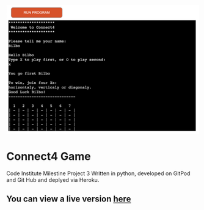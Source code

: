 ![connect4](/assets/images/connect4.png)

# Connect4 Game

Code Institute Milestine Project 3
Written in python, developed on GitPod and Git Hub and deplyed via Heroku.

## You can view a live version [here](https://connect4-mr.herokuapp.com/)